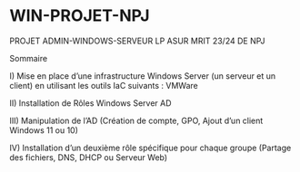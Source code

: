 # WIN-PROJET-NPJ
PROJET ADMIN-WINDOWS-SERVEUR LP ASUR MRIT 23/24 DE NPJ

Sommaire

I) Mise en place d’une infrastructure Windows Server (un serveur et un client) en utilisant les outils IaC suivants : VMWare 

 

II) Installation de Rôles Windows Server AD 

 

III) Manipulation de l’AD (Création de compte, GPO, Ajout d’un client Windows 11 ou 10) 

 

IV) Installation d’un deuxième rôle spécifique pour chaque groupe (Partage des fichiers, DNS, DHCP ou Serveur Web) 
